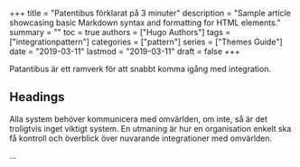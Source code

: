 +++
title = "Patentibus förklarat på 3 minuter"
description = "Sample article showcasing basic Markdown syntax and formatting for HTML elements."
summary = ""
toc = true
authors = ["Hugo Authors"]
tags = ["integrationpattern"]
categories = ["pattern"]
series = ["Themes Guide"]
date =  "2019-03-11"
lastmod = "2019-03-11"
draft = false
+++

Patantibus är ett ramverk för att snabbt komma igång med integration.
<!--more-->

## Headings

Alla system behöver kommunicera med omvärlden, om inte, så är det troligtvis inget viktigt system. En utmaning är hur en organisation enkelt ska få kontroll och överblick över nuvarande integrationer med omvärlden.

...
